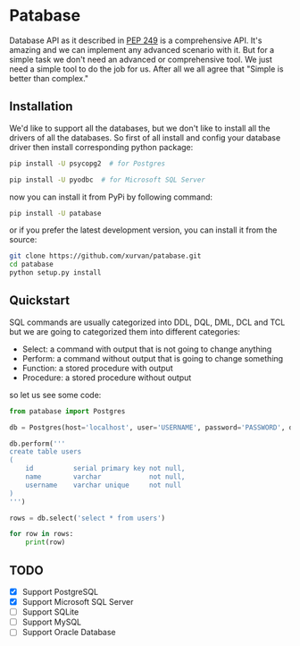 # Patabase
Database API as it described in [PEP 249](https://www.python.org/dev/peps/pep-0249/) is a comprehensive API. It's 
amazing and we can implement any advanced scenario with it. But for a simple task we don't need an advanced or
comprehensive tool. We just need a simple tool to do the job for us. After all we all agree that "Simple is better than
complex."


## Installation
We'd like to support all the databases, but we don't like to install all the drivers of all the databases. So first of
all install and config your database driver then install corresponding python package:

```bash
pip install -U psycopg2  # for Postgres

pip install -U pyodbc  # for Microsoft SQL Server 
``` 

now you can install it from PyPi by following command:

```bash
pip install -U patabase
```

or if you prefer the latest development version, you can install it from the source:

```bash
git clone https://github.com/xurvan/patabase.git
cd patabase
python setup.py install
```


## Quickstart
SQL commands are usually categorized into DDL, DQL, DML, DCL and TCL but we are going to categorized them into different
categories:
    
- Select: a command with output that is not going to change anything
- Perform: a command without output that is going to change something
- Function: a stored procedure with output
- Procedure: a stored procedure without output

so let us see some code:

```python
from patabase import Postgres

db = Postgres(host='localhost', user='USERNAME', password='PASSWORD', database='DATABASE_NAME')

db.perform('''
create table users
(
    id          serial primary key not null,
    name        varchar            not null,
    username    varchar unique     not null
)
''')

rows = db.select('select * from users')

for row in rows:
    print(row)

```


## TODO

- [x] Support PostgreSQL
- [x] Support Microsoft SQL Server
- [ ] Support SQLite
- [ ] Support MySQL
- [ ] Support Oracle Database
